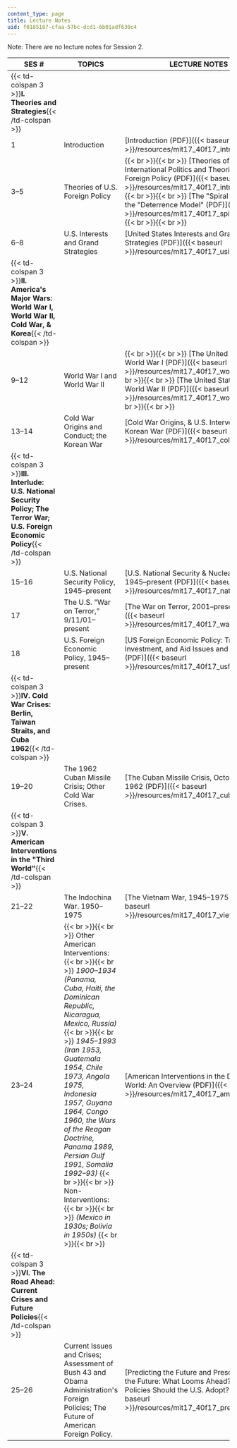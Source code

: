 ```yaml
---
content_type: page
title: Lecture Notes
uid: f0185187-cfaa-57bc-dcd1-6b01adf630c4
---
```


Note: There are no lecture notes for Session 2.

| SES # | TOPICS | LECTURE NOTES |
| --- | --- | --- |
| {{< td-colspan 3 >}}**I. Theories and Strategies**{{< /td-colspan >}} |||
| 1 | Introduction | [Introduction (PDF)]({{< baseurl >}}/resources/mit17_40f17_introduction) |
| 3–5 | Theories of U.S. Foreign Policy |  {{< br >}}{{< br >}} [Theories of International Politics and Theories of U.S. Foreign Policy (PDF)]({{< baseurl >}}/resources/mit17_40f17_intrnatnlpolit) {{< br >}}{{< br >}} [The "Spiral Model" vs. the "Deterrence Model" (PDF)]({{< baseurl >}}/resources/mit17_40f17_spiralvsdetern) {{< br >}}{{< br >}}  |
| 6–8 | U.S. Interests and Grand Strategies | [United States Interests and Grand Strategies (PDF)]({{< baseurl >}}/resources/mit17_40f17_usintreststrat) |
| {{< td-colspan 3 >}}**II. America's Major Wars: World War I, World War II, Cold War, & Korea**{{< /td-colspan >}} |||
| 9–12 | World War I and World War II |  {{< br >}}{{< br >}} [The United States and World War I (PDF)]({{< baseurl >}}/resources/mit17_40f17_worldwari) {{< br >}}{{< br >}} [The United States and World War II (PDF)]({{< baseurl >}}/resources/mit17_40f17_worldwarii) {{< br >}}{{< br >}}  |
| 13–14 | Cold War Origins and Conduct; the Korean War | [Cold War Origins, & U.S. Intervention in the Korean War (PDF)]({{< baseurl >}}/resources/mit17_40f17_coldwarorigins) |
| {{< td-colspan 3 >}}**III. Interlude: U.S. National Security Policy; The Terror War; U.S. Foreign Economic Policy**{{< /td-colspan >}} |||
| 15–16 | U.S. National Security Policy, 1945–present | [U.S. National Security & Nuclear Policy, 1945–present (PDF)]({{< baseurl >}}/resources/mit17_40f17_natonlsecurity) |
| 17 | The U.S. "War on Terror," 9/11/01–present | [The War on Terror, 2001–present (PDF)]({{< baseurl >}}/resources/mit17_40f17_waronterror) |
| 18 | U.S. Foreign Economic Policy, 1945–present | [US Foreign Economic Policy: Trade, Investment, and Aid Issues and Policies (PDF)]({{< baseurl >}}/resources/mit17_40f17_usforineconpol) |
| {{< td-colspan 3 >}}**IV. Cold War Crises: Berlin, Taiwan Straits, and Cuba 1962**{{< /td-colspan >}} |||
| 19–20 | The 1962 Cuban Missile Crisis; Other Cold War Crises. | [The Cuban Missile Crisis, October 16–28, 1962 (PDF)]({{< baseurl >}}/resources/mit17_40f17_cubnmisilecris) |
| {{< td-colspan 3 >}}**V. American Interventions in the "Third World"**{{< /td-colspan >}} |||
| 21–22 | The Indochina War. 1950–1975 | [The Vietnam War, 1945–1975 (PDF)]({{< baseurl >}}/resources/mit17_40f17_vietnamwar) |
| 23–24 |  {{< br >}}{{< br >}} Other American Interventions: {{< br >}}{{< br >}} _1900–1934 (Panama, Cuba, Haiti, the Dominican Republic, Nicaragua, Mexico, Russia)_ {{< br >}}{{< br >}} _1945–1993 (Iran 1953, Guatemala 1954, Chile 1973, Angola 1975, Indonesia 1957, Guyana 1964, Congo 1960, the Wars of the Reagan Doctrine, Panama 1989, Persian Gulf 1991, Somalia 1992–93)_ {{< br >}}{{< br >}} Non-Interventions: {{< br >}}{{< br >}} _(Mexico in 1930s; Bolivia in 1950s)_ {{< br >}}{{< br >}}  | [American Interventions in the Developing World: An Overview (PDF)]({{< baseurl >}}/resources/mit17_40f17_americanintrvn) |
| {{< td-colspan 3 >}}**VI. The Road Ahead: Current Crises and Future Policies**{{< /td-colspan >}} |||
| 25–26 | Current Issues and Crises; Assessment of Bush 43 and Obama Administration's Foreign Policies; The Future of American Foreign Policy. | [Predicting the Future and Prescribing for the Future: What Looms Ahead? What Policies Should the U.S. Adopt? (PDF)]({{< baseurl >}}/resources/mit17_40f17_predictingfutr)
